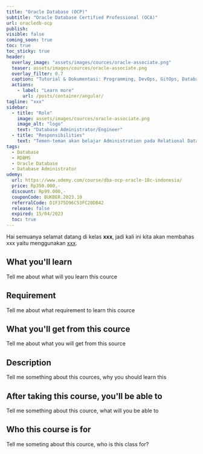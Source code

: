 ```yaml
---
title: "Oracle Database (OCP)"
subtitle: "Oracle Database Certified Professional (OCA)"
url: oracledb-ocp
publish: 
visible: false
coming_soon: true
toc: true
toc_sticky: true
header:
  overlay_image: "assets/images/cources/oracle-associate.png"
  teaser: assets/images/cources/oracle-associate.png
  overlay_filter: 0.7
  caption: "Tutorial & Dokumentasi: Programming, DevOps, GitOps, Database, & Servers"
  actions:
    - label: "Learn more"
      url: /posts/container/angular/
tagline: "xxx"
sidebar:
  - title: "Role"
    image: assets/images/cources/oracle-associate.png
    image_alt: "logo"
    text: "Database Administrator/Engineer"
  - title: "Responsibilities"
    text: "Temen-teman akan belajar Administration pada Relational Database Management System (RDBMS) dengan Oracle Database / RAC."
tags:
  - Database
  - RDBMS
  - Oracle Database
  - Database Administrator
udemy: 
  url: https://www.udemy.com/course/dba-ocp-oracle-18c-indonesia/
  price: Rp350.000,-
  discount: Rp99.000,-
  couponCode: BUKBER.2023.10
  referralCode: D1F375D96C53FC20DB42
  release: false
  expired: 15/04/2023
  toc: true
---
```


Hai semuanya selamat datang di kelas **xxx**, jadi kali ini kita akan membahas xxx yaitu menggunakan [xxx](link). 

<!--more-->

## What you'll learn

Tell me about what will you learn this cource

## Requirement

Tell me about what requirement to learn this cource

## What you'll get from this cource

Tell me about what you will get from this source

## Description

Tell me something about this cources, why you should learn this

## After taking this course, you'll be able to

Tell me something about this cource, what will you be able to

## Who this course is for

Tell me someting about this cource, who is this class for?
